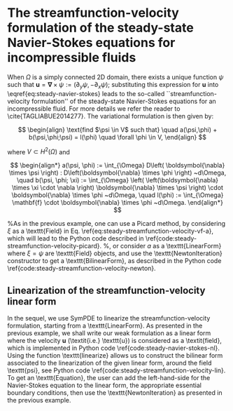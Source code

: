 # The streamfunction-velocity formulation of the steady-state Navier-Stokes equations for incompressible fluids

When $\Omega$ is a simply connected 2D domain, there exists a unique function $\psi$ such that $\mathbf{u} = \boldsymbol{\nabla} \times \psi:= \left( \partial_y \psi, - \partial_x \psi \right)$;
substituting this expression for $\mathbf{u}$ into \eqref{eq:steady-navier-stokes} leads to the so-called ``streamfunction-velocity formulation'' of the steady-state Navier-Stokes equations for an incompressible fluid.
For more details we refer the reader to \cite{TAGLIABUE2014277}.
The variational formulation is then given by:

$$
\begin{align}
  \text{find $\psi \in V$ such that} \quad 
  a(\psi,\phi) + b(\psi,\phi;\psi) = l(\phi)
  \quad \forall \phi \in V,
\end{align}
$$

where $V \subset H^2(\Omega)$ and  

$$
\begin{align*}
  a(\psi, \phi) := \int_{\Omega} D\left( \boldsymbol{\nabla} \times \psi \right) : D\left(\boldsymbol{\nabla} \times \phi \right) ~d\Omega,  
  \quad
  b(\psi, \phi; \xi) := \int_{\Omega} \left( \left(\boldsymbol{\nabla} \times \xi \cdot \nabla \right) \boldsymbol{\nabla} \times \psi \right) \cdot \boldsymbol{\nabla} \times \phi ~d\Omega,
  \quad
  l(\phi) := \int_{\Omega} \mathbf{f} \cdot \boldsymbol{\nabla} \times \phi ~d\Omega.
\end{align*}
$$

%As in the previous example, one can use a Picard method, by considering $\xi$ as a \texttt{Field} in Eq. \ref{eq:steady-streamfunction-velocity-vf-a}, which will lead to the Python code described in \ref{code:steady-streamfunction-velocity-picard}. %, or consider $a$ as a \texttt{LinearForm} where $\xi = \psi$ are \texttt{Field} objects, and use the \texttt{NewtonIteration} constructor to get a \texttt{BilinearForm}, as described in the Python code \ref{code:steady-streamfunction-velocity-newton}.


## Linearization of the streamfunction-velocity linear form

In the sequel, we use SymPDE to linearize the streamfunction-velocity formulation, starting from a \texttt{LinearForm}.
As presented in the previous example, we shall write our weak formulation as a linear form where the velocity $\mathbf{u}$ (\textit{i.e.} \texttt{u}) is considered as a \textit{field}, which is implemented in Python code \ref{code:steady-navier-stokes-nl}.
Using the function \texttt{linearize} allows us to construct the bilinear form associated to the linearization of the given linear form, around the field \texttt{psi}, see Python code \ref{code:steady-streamfunction-velocity-lin}.
To get an \texttt{Equation}, the user can add the left-hand-side for the Navier-Stokes equation to the linear form, the appropriate essential boundary conditions, then use the \texttt{NewtonIteration} as presented in the previous example.
